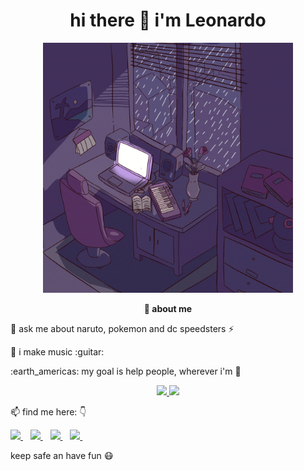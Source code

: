 <h1 align='center'>
hi there 👋 i'm Leonardo
</h1>

<p align='center'>
<img src=https://github.com/nsleo/gifs/blob/main/lofibedroom.gif width="400">
</p>

<strong> 
 <p align='center'>
👦 about me
 </p>
</strong>

<p>💬 ask me about naruto, pokemon and dc speedsters ⚡</p>
<p>🎹 i make music :guitar:</p>
<p>:earth_americas: my goal is help people, wherever i'm  🧑‍</p>

<p align='center'>
<a href="#">
 <img src="https://github-readme-stats.vercel.app/api?username=nsleo&show_icons=true&count_private=true&theme=dark" width="350" />
</a>
<a href="#">
 <img src="https://github-readme-stats.vercel.app/api/top-langs/?username=nsleo&theme=dark" width="350" />
</a>
</p>




<p>📫 find me here: 👇</p>

<a href="https://www.linkedin.com/in/leonardonunesdasilva">
 <img src="https://img.shields.io/badge/LinkedIn-0077B5?style=for-the-badge&logo=linkedin&logoColor=white" />
</a>&nbsp;&nbsp;
<a href="https://www.instagram.com/n.s.leo/">
 <img src="https://img.shields.io/badge/Instagram-E4405F?style=for-the-badge&logo=instagram&logoColor=white" />
</a>&nbsp;&nbsp;
<a href="mailto:leo2000nunes@gmail.com">
 <img src="https://img.shields.io/badge/Gmail-D14836?style=for-the-badge&logo=gmail&logoColor=white" />
</a>&nbsp;&nbsp;
<a href="https://twitter.com/Leotelho">
 <img src="https://img.shields.io/badge/Twitter-1DA1F2?style=for-the-badge&logo=twitter&logoColor=white" />
</a>&nbsp;&nbsp;

 
 
keep safe an have fun :mask:

